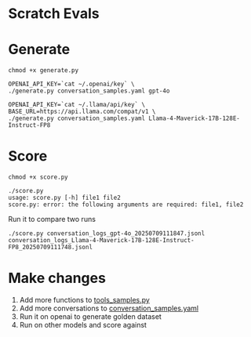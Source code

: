 # Scratch Evals

# Generate

```
chmod +x generate.py
```

```
OPENAI_API_KEY=`cat ~/.openai/key` \
./generate.py conversation_samples.yaml gpt-4o
```

```
OPENAI_API_KEY=`cat ~/.llama/api/key` \
BASE_URL=https://api.llama.com/compat/v1 \
./generate.py conversation_samples.yaml Llama-4-Maverick-17B-128E-Instruct-FP8
```

# Score

```
chmod +x score.py
```

```
./score.py 
usage: score.py [-h] file1 file2
score.py: error: the following arguments are required: file1, file2
```

Run it to compare two runs 
```
./score.py conversation_logs_gpt-4o_20250709111847.jsonl conversation_logs_Llama-4-Maverick-17B-128E-Instruct-FP8_20250709111748.jsonl
```


# Make changes

1. Add more functions to [tools_samples.py](tools_samples.py)
2. Add more conversations to [conversation_samples.yaml](conversation_samples.yaml)
3. Run it on openai to generate golden dataset
4. Run on other models and score against
